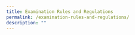 ```yaml
---
title: Examination Rules and Regulations
permalink: /examination-rules-and-regulations/
description: ""
---
```

